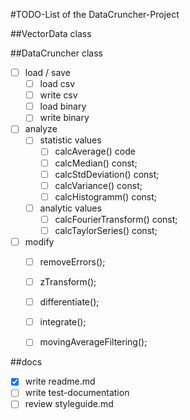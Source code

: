 #TODO-List of the DataCruncher-Project

##VectorData class

##DataCruncher class
- [ ] load / save
  - [ ] load csv
  - [ ] write csv
  - [ ] load binary
  - [ ] write binary

- [ ] analyze 
  - [ ] statistic values
    - [ ] calcAverage() code
    - [ ] calcMedian() const;
    - [ ] calcStdDeviation() const;
    - [ ] calcVariance() const;
    - [ ] calcHistogramm() const;

  - [ ] analytic values
    - [ ] calcFourierTransform() const;
    - [ ] calcTaylorSeries() const;

- [ ] modify 
  - [ ] removeErrors();
  - [ ] zTransform();
  - [ ] differentiate();
  - [ ] integrate();
  - [ ] movingAverageFiltering();


##docs
- [x] write readme.md
- [ ] write test-documentation
- [ ] review styleguide.md
